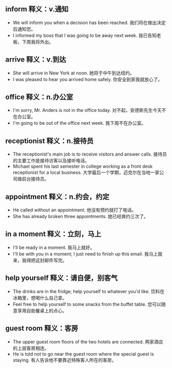 ## inform 释义：v.通知
* We will inform you when a decision has been reached. 我们将在做出决定后通知您。
* I informed my boss that I was going to be away next week. 我已告知老板，下周我将外出。

## arrive 释义：v.到达
* She will arrive in New York at noon. 她将于中午到达纽约。
* I was pleased to hear you arrived home safely. 你安全到家我就放心了。

## office 释义：n.办公室
* I'm sorry, Mr. Anders is not in the office today. 对不起，安德斯先生今天不在办公室。
* I'm going to be out of the office next week. 我下周不在办公室。

## receptionist 释义：n.接待员
* The receptionist's main job is to receive visitors and answer calls. 接待员的主要工作是接待访客以及接听电话。
* Michael spent his last semester in college working as a front desk receptionist for a local business. 大学最后一个学期，迈克尔在当地一家公司做前台接待员。

## appointment 释义：n.约会，约定
* He called without an appointment. 他没有预约就打了电话。
* She has already broken three appointments. 她已经爽约三次了。

## in a moment 释义：立刻，马上
* I'll be ready in a moment. 我马上就好。
* I'll be with you in a moment; I just need to finish up this email. 我马上就来，我得把这封邮件写完。

## help yourself 释义：请自便，别客气
* The drinks are in the fridge; help yourself to whatever you'd like. 饮料在冰箱里，想喝什么自己拿。
* Feel free to help yourself to some snacks from the buffet table. 您可以随意享用自助餐桌上的点心。

## guest room 释义：客房
* The upper guest room floors of the two hotels are connected. 两家酒店的上层客房相连。
* He is told not to go near the guest room where the special guest is staying. 有人告诉他不要靠近特殊客人所在的客房。
